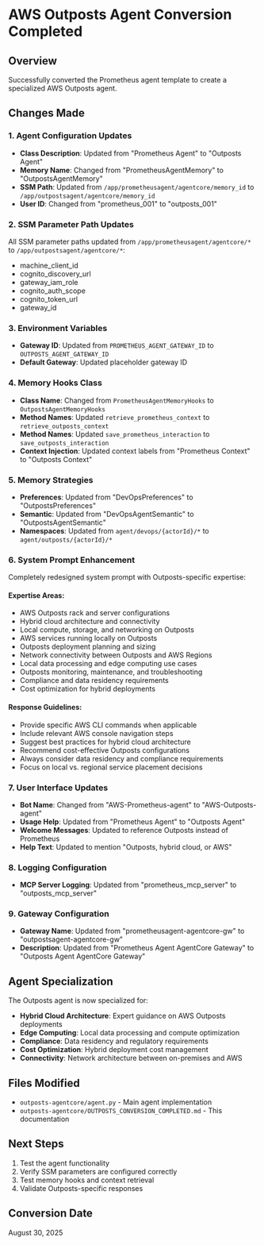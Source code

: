 # AWS Outposts Agent Conversion Completed

## Overview
Successfully converted the Prometheus agent template to create a specialized AWS Outposts agent.

## Changes Made

### 1. Agent Configuration Updates
- **Class Description**: Updated from "Prometheus Agent" to "Outposts Agent"
- **Memory Name**: Changed from "PrometheusAgentMemory" to "OutpostsAgentMemory"
- **SSM Path**: Updated from `/app/prometheusagent/agentcore/memory_id` to `/app/outpostsagent/agentcore/memory_id`
- **User ID**: Changed from "prometheus_001" to "outposts_001"

### 2. SSM Parameter Path Updates
All SSM parameter paths updated from `/app/prometheusagent/agentcore/*` to `/app/outpostsagent/agentcore/*`:
- machine_client_id
- cognito_discovery_url
- gateway_iam_role
- cognito_auth_scope
- cognito_token_url
- gateway_id

### 3. Environment Variables
- **Gateway ID**: Updated from `PROMETHEUS_AGENT_GATEWAY_ID` to `OUTPOSTS_AGENT_GATEWAY_ID`
- **Default Gateway**: Updated placeholder gateway ID

### 4. Memory Hooks Class
- **Class Name**: Changed from `PrometheusAgentMemoryHooks` to `OutpostsAgentMemoryHooks`
- **Method Names**: Updated `retrieve_prometheus_context` to `retrieve_outposts_context`
- **Method Names**: Updated `save_prometheus_interaction` to `save_outposts_interaction`
- **Context Injection**: Updated context labels from "Prometheus Context" to "Outposts Context"

### 5. Memory Strategies
- **Preferences**: Updated from "DevOpsPreferences" to "OutpostsPreferences"
- **Semantic**: Updated from "DevOpsAgentSemantic" to "OutpostsAgentSemantic"
- **Namespaces**: Updated from `agent/devops/{actorId}/*` to `agent/outposts/{actorId}/*`

### 6. System Prompt Enhancement
Completely redesigned system prompt with Outposts-specific expertise:

#### Expertise Areas:
- AWS Outposts rack and server configurations
- Hybrid cloud architecture and connectivity
- Local compute, storage, and networking on Outposts
- AWS services running locally on Outposts
- Outposts deployment planning and sizing
- Network connectivity between Outposts and AWS Regions
- Local data processing and edge computing use cases
- Outposts monitoring, maintenance, and troubleshooting
- Compliance and data residency requirements
- Cost optimization for hybrid deployments

#### Response Guidelines:
- Provide specific AWS CLI commands when applicable
- Include relevant AWS console navigation steps
- Suggest best practices for hybrid cloud architecture
- Recommend cost-effective Outposts configurations
- Always consider data residency and compliance requirements
- Focus on local vs. regional service placement decisions

### 7. User Interface Updates
- **Bot Name**: Changed from "AWS-Prometheus-agent" to "AWS-Outposts-agent"
- **Usage Help**: Updated from "Prometheus Agent" to "Outposts Agent"
- **Welcome Messages**: Updated to reference Outposts instead of Prometheus
- **Help Text**: Updated to mention "Outposts, hybrid cloud, or AWS"

### 8. Logging Configuration
- **MCP Server Logging**: Updated from "prometheus_mcp_server" to "outposts_mcp_server"

### 9. Gateway Configuration
- **Gateway Name**: Updated from "prometheusagent-agentcore-gw" to "outpostsagent-agentcore-gw"
- **Description**: Updated from "Prometheus Agent AgentCore Gateway" to "Outposts Agent AgentCore Gateway"

## Agent Specialization

The Outposts agent is now specialized for:
- **Hybrid Cloud Architecture**: Expert guidance on AWS Outposts deployments
- **Edge Computing**: Local data processing and compute optimization
- **Compliance**: Data residency and regulatory requirements
- **Cost Optimization**: Hybrid deployment cost management
- **Connectivity**: Network architecture between on-premises and AWS

## Files Modified
- `outposts-agentcore/agent.py` - Main agent implementation
- `outposts-agentcore/OUTPOSTS_CONVERSION_COMPLETED.md` - This documentation

## Next Steps
1. Test the agent functionality
2. Verify SSM parameters are configured correctly
3. Test memory hooks and context retrieval
4. Validate Outposts-specific responses

## Conversion Date
August 30, 2025